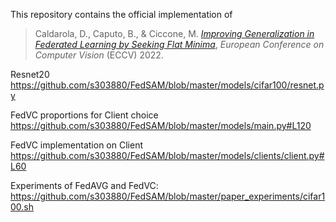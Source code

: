 
This repository contains the official implementation of
> Caldarola, D., Caputo, B., & Ciccone, M. [_Improving Generalization in Federated Learning by Seeking Flat Minima_](https://arxiv.org/abs/2203.11834), _European Conference on Computer Vision_ (ECCV) 2022.

Resnet20 
https://github.com/s303880/FedSAM/blob/master/models/cifar100/resnet.py

FedVC proportions for Client choice 
https://github.com/s303880/FedSAM/blob/master/models/main.py#L120

FedVC implementation on Client 
https://github.com/s303880/FedSAM/blob/master/models/clients/client.py#L60


Experiments of FedAVG and FedVC:
https://github.com/s303880/FedSAM/blob/master/paper_experiments/cifar100.sh
